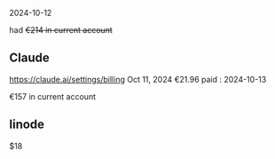 
2024-10-12

had ~~€214 in current account~~


## Claude
https://claude.ai/settings/billing
Oct 11, 2024
€21.96
paid : 2024-10-13

€157 in current account

## linode
$18
